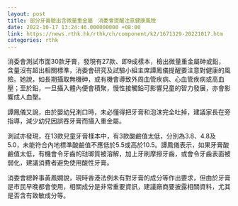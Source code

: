```yaml
---
layout: post
title: 部分牙膏驗出含微量重金屬　消委會提醒注意健康風險
date: 2022-10-17 13:24:46.000000000 +08:00
link: https://news.rthk.hk/rthk/ch/component/k2/1671329-20221017.htm
categories: rthk
---
```


消委會測試市面30款牙膏，發現有27款、即9成樣本，檢出微量重金屬砷或鉛，含量沒有超出相關標準，消委會研究及試驗小組主席譚鳳儀提醒要注意對健康的風險。她說，如長期攝取無機砷，或有機會導致外周血管疾病、心血管疾病或高血壓；至於鉛，一旦攝入體內便會積聚，慢性接觸鉛可影響兒童的智力發展，亦會影響成人血壓。

譚鳳儀又說，由於嬰幼兒溂口時，未必懂得把牙膏和泡沫完全吐掉，建議家長在旁指導，減少幼兒因誤吞牙膏而攝入重金屬。

測試亦發現，在13款兒童牙膏樣本中，有3款酸鹼值太低，分別為3.8、4.8及5.0，未能符合內地標準酸鹼值不應低於5.5或高於10.5。譚鳳儀表示，如果牙膏酸鹼值太低，有機會令牙齒的琺瑯質被溶解，加上牙刷摩擦牙齒，或會令牙齒表面被弱化，建議消費者避免使用酸性牙膏。

消委會總幹事黃鳳嫺說，現時香港法例未有對牙膏的成分等作出要求，但由於牙膏是市民早晚都會使用，相關成分是非常重要資訊，建議廠商要披露相關資料，尤其是否含有致敏成分等。

